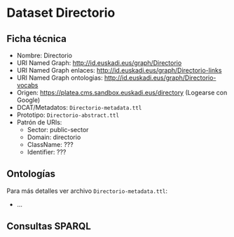 # Dataset Directorio

## Ficha técnica

* Nombre: Directorio
* URI Named Graph: http://id.euskadi.eus/graph/Directorio
* URI Named Graph enlaces: http://id.euskadi.eus/graph/Directorio-links
* URI Named Graph ontologias: http://id.euskadi.eus/graph/Directorio-vocabs
* Origen: https://platea.cms.sandbox.euskadi.eus/directory (Logearse con Google)
* DCAT/Metadatos: `Directorio-metadata.ttl`
* Prototipo: `Directorio-abstract.ttl`
* Patrón de URIs:
  * Sector: public-sector
  * Domain: directorio
  * ClassName: ???
  * Identifier: ???

## Ontologías

Para más detalles ver archivo `Directorio-metadata.ttl`:

* ...

## Consultas SPARQL

